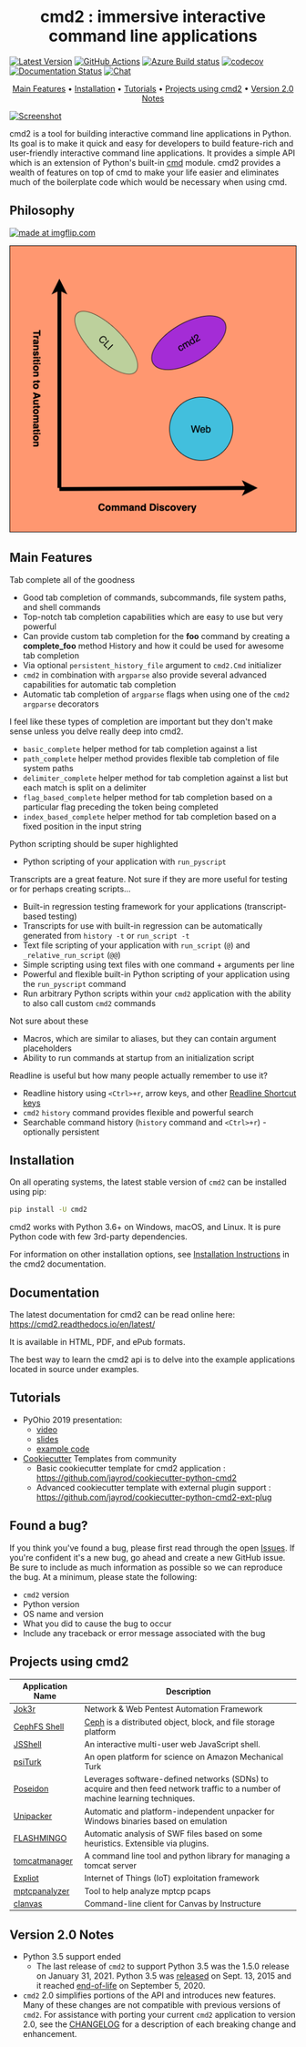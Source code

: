 <h1 align="center">cmd2 : immersive interactive command line applications</h1>

[![Latest Version](https://img.shields.io/pypi/v/cmd2.svg?style=flat-square&label=latest%20stable%20version)](https://pypi.python.org/pypi/cmd2/)
[![GitHub Actions](https://github.com/python-cmd2/cmd2/workflows/CI/badge.svg)](https://github.com/python-cmd2/cmd2/actions?query=workflow%3ACI)
[![Azure Build status](https://python-cmd2.visualstudio.com/cmd2/_apis/build/status/python-cmd2.cmd2?branch=master)](https://python-cmd2.visualstudio.com/cmd2/_build/latest?definitionId=1&branch=master)
[![codecov](https://codecov.io/gh/python-cmd2/cmd2/branch/master/graph/badge.svg)](https://codecov.io/gh/python-cmd2/cmd2)
[![Documentation Status](https://readthedocs.org/projects/cmd2/badge/?version=latest)](http://cmd2.readthedocs.io/en/latest/?badge=latest)
<a href="https://discord.gg/RpVG6tk"><img src="https://img.shields.io/badge/chat-on%20discord-7289da.svg" alt="Chat"></a>


<p align="center">
  <a href="#main-features">Main Features</a> •
  <a href="#installation">Installation</a> •
  <a href="#tutorials">Tutorials</a> •
  <a href="#projects-using-cmd2">Projects using cmd2</a> •
  <a href="#version-two-notes">Version 2.0 Notes</a>
</p>

[![Screenshot](cmd2.png)](https://youtu.be/DDU_JH6cFsA)

cmd2 is a tool for building interactive command line applications in Python. Its goal is to make it
quick and easy for developers to build feature-rich and user-friendly interactive command line
applications.  It provides a simple API which is an extension of Python's built-in
[cmd](https://docs.python.org/3/library/cmd.html) module.  cmd2 provides a wealth of features on top
of cmd to make your life easier and eliminates much of the boilerplate code which would be necessary
when using cmd.

Philosophy
-------------

<a href="https://imgflip.com/i/63h03x"><img src="https://i.imgflip.com/63h03x.jpg" title="made at imgflip.com"/></a><div><a href="https://imgflip.com/memegenerator"></a></div>


![system schema](https://github.com/python-cmd2/cmd2/blob/README_facelift/.github/images/graph.drawio.png)

Main Features
-------------

Tab complete all of the goodness
- Good tab completion of commands, subcommands, file system paths, and shell commands
- Top-notch tab completion capabilities which are easy to use but very powerful
- Can provide custom tab completion for the **foo** command by creating a **complete_foo** method
History and how it could be used for awesome tab completion
- Via optional `persistent_history_file` argument to `cmd2.Cmd` initializer
- `cmd2` in combination with `argparse` also provide several advanced capabilities for automatic tab completion
- Automatic tab completion of `argparse` flags when using one of the `cmd2` `argparse` decorators

I feel like these types of completion are important but they don't make sense unless you delve really deep into cmd2. 
- `basic_complete` helper method for tab completion against a list
- `path_complete` helper method provides flexible tab completion of file system paths
- `delimiter_complete` helper method for tab completion against a list but each match is split on a delimiter 
- `flag_based_complete` helper method for tab completion based on a particular flag preceding the token being completed
- `index_based_complete` helper method for tab completion based on a fixed position in the input string


Python scripting should be super highlighted
- Python scripting of your application with ``run_pyscript``


Transcripts are a great feature. Not sure if they are more useful for testing or for perhaps creating scripts...
- Built-in regression testing framework for your applications (transcript-based testing)
- Transcripts for use with built-in regression can be automatically generated from `history -t` or `run_script -t`
- Text file scripting of your application with `run_script` (`@`) and `_relative_run_script` (`@@`)
- Simple scripting using text files with one command + arguments per line
- Powerful and flexible built-in Python scripting of your application using the `run_pyscript` command
- Run arbitrary Python scripts within your `cmd2` application with the ability to also call custom `cmd2` commands


Not sure about these
- Macros, which are similar to aliases, but they can contain argument placeholders
- Ability to run commands at startup from an initialization script


Readline is useful but how many people actually remember to use it?
- Readline history using `<Ctrl>+r`, arrow keys, and other [Readline Shortcut keys](http://readline.kablamo.org/emacs.html)
- `cmd2` `history` command provides flexible and powerful search
- Searchable command history (`history` command and `<Ctrl>+r`) - optionally persistent


Installation
------------
On all operating systems, the latest stable version of `cmd2` can be installed using pip:

```bash
pip install -U cmd2
```

cmd2 works with Python 3.6+ on Windows, macOS, and Linux. It is pure Python code with few 3rd-party dependencies.

For information on other installation options, see
[Installation Instructions](https://cmd2.readthedocs.io/en/latest/overview/installation.html) in the cmd2
documentation.


Documentation
-------------
The latest documentation for cmd2 can be read online here: https://cmd2.readthedocs.io/en/latest/

It is available in HTML, PDF, and ePub formats.


The best way to learn the cmd2 api is to delve into the example applications located in source under examples.

Tutorials
---------

* PyOhio 2019 presentation: 
    * [video](https://www.youtube.com/watch?v=pebeWrTqIIw)
    * [slides](https://github.com/python-cmd2/talks/blob/master/PyOhio_2019/cmd2-PyOhio_2019.pdf)
    * [example code](https://github.com/python-cmd2/talks/tree/master/PyOhio_2019/examples)
* [Cookiecutter](https://github.com/cookiecutter/cookiecutter) Templates from community
    * Basic cookiecutter template for cmd2 application : https://github.com/jayrod/cookiecutter-python-cmd2
    * Advanced cookiecutter template with external plugin support : https://github.com/jayrod/cookiecutter-python-cmd2-ext-plug


Found a bug?
------------

If you think you've found a bug, please first read through the open [Issues](https://github.com/python-cmd2/cmd2/issues). If you're confident it's a new bug, go ahead and create a new GitHub issue. Be sure to include as much information as possible so we can reproduce the bug.  At a minimum, please state the following:

* ``cmd2`` version
* Python version
* OS name and version
* What you did to cause the bug to occur
* Include any traceback or error message associated with the bug


Projects using cmd2
-------------------------------

| Application Name                                                      | Description                                                                                                                     |
|-----------------------------------------------------------------------|---------------------------------------------------------------------------------------------------------------------------------|
| [Jok3r](http://www.jok3r-framework.com)                               | Network & Web Pentest Automation Framework                                                                                      |
| [CephFS Shell](http://docs.ceph.com/docs/master/cephfs/cephfs-shell/) | [Ceph](https://ceph.com/) is a distributed object, block, and file storage platform                                             |
| [JSShell](https://github.com/Den1al/JSShell)                          | An interactive multi-user web JavaScript shell.                                                                                 |
| [psiTurk](https://psiturk.org)                                        | An open platform for science on Amazon Mechanical Turk                                                                          |
| [Poseidon](https://github.com/CyberReboot/poseidon)                   | Leverages software-defined networks (SDNs) to acquire and then feed network traffic to a number of machine learning techniques. |
| [Unipacker](https://github.com/unipacker/unipacker)                   | Automatic and platform-independent unpacker for Windows binaries based on emulation                                             |
| [FLASHMINGO](https://github.com/fireeye/flashmingo)                   | Automatic analysis of SWF files based on some heuristics. Extensible via plugins.                                               |
| [tomcatmanager](https://github.com/tomcatmanager/tomcatmanager)       | A command line tool and python library for managing a tomcat server                                                             |
| [Expliot](https://gitlab.com/expliot_framework/expliot)               | Internet of Things (IoT) exploitation framework                                                                                 |
| [mptcpanalyzer](https://github.com/teto/mptcpanalyzer)                | Tool to help analyze mptcp pcaps                                                                                                |
| [clanvas](https://github.com/marklalor/clanvas)                       | Command-line client for Canvas by Instructure                                                                                   |


Version 2.0 Notes
-----------------
- Python 3.5 support ended
  - The last release of `cmd2` to support Python 3.5 was the 1.5.0 release on January 31, 2021.  Python 3.5 was
    [released](https://docs.python.org/3/whatsnew/3.5.html) on Sept. 13, 2015 and it reached
    [end-of-life](https://devguide.python.org/#status-of-python-branches) on September 5, 2020.
- `cmd2` 2.0 simplifies portions of the API and introduces new features. Many of these changes are not compatible with
  previous versions of `cmd2`. For assistance with porting your current `cmd2` application to version 2.0, see the
  [CHANGELOG](https://github.com/python-cmd2/cmd2/blob/master/CHANGELOG.md) for a description of each breaking
  change and enhancement.
 